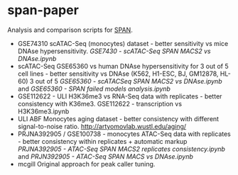 span-paper
==========

Analysis and comparison scripts for [SPAN](https://research.jetbrains.org/groups/biolabs/tools/span-peak-analyzer).

* GSE74310 scATAC-Seq (monocytes) dataset - better sensitivity vs mice DNAse hypersensitivity. 
_GSE7430 - scATAC-Seq SPAN MACS2 vs DNAse.ipynb_
* scATAC-Seq GSE65360 vs human DNAse hypersensitivity for 3 out of 5 cell lines - better sensitivity vs DNAse
(K562, H1-ESC, BJ, GM12878, HL-60) 3 out of 5
_GSE65360 - scATACSeq SPAN MACS2 vs DNAse.ipynb_ and _GSE65360 - SPAN failed models analysis.ipynb_
* GSE112622 - ULI H3K36me3 vs RNA-Seq data with replicates - better consistency with K36me3. 
GSE112622 - transcription vs H3K36me3.ipynb
* ULI ABF Monocytes aging dataset - better consistency with different signal-to-noise ratio.
http://artyomovlab.wustl.edu/aging/
* PRJNA392905 / GSE100738 - monocytes ATAC-Seq data with replicates - better consistency within replicates + automatic markup
_PRJNA392905 - ATAC-Seq SPAN MACS2 replicates consistency.ipynb_ and _PRJN392905 - ATAC-Seq SPAN MACS vs DNAse.ipynb_
* mcgill Original approach for peak caller tuning.